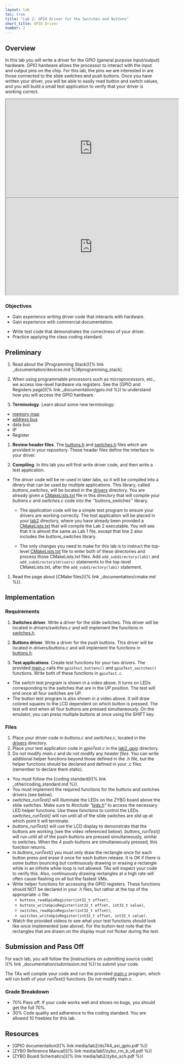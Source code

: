 ```yaml
---
layout: lab
toc: true
title: "Lab 2: GPIO Driver for the Switches and Buttons"
short_title: GPIO Driver
number: 2
---
```


## Overview 
In this lab you will write a driver for the GPIO (general purpose input/output) hardware.  GPIO hardware allows the processor to interact with the input and output pins on the chip.  For this lab, the pins we are interested in are those connected to the slide switches and push buttons.  Once you have written your driver, you will be able to easily read button and switch values, and you will build a small test application to verify that your driver is working correct.
 
<!-- One you have completed the driver software, you will create test programs to verify that your driver code works correctly. -->

<iframe width="560" height="315" allow="fullscreen" src="https://www.youtube.com/embed/PaIXUnRUg-4"> </iframe>

<iframe width="560" height="315" allow="fullscreen" src="https://www.youtube.com/embed/QYQlwwn_CJs"> </iframe>


### Objectives 
  - Gain experience writing driver code that interacts with hardware.
  - Gain experience with commercial documentation.
  <!-- - Understand how the GPIO IP block functions and write low-level code to communicate with it (instead of using the functions provided by *xgpio.h*). -->
  <!-- - Learn how to write low-level software to interface with buttons and switches. -->
  <!-- - Write reusable code that you may use in later labs. -->
  - Write test code that demonstrates the correctness of your driver.
  - Practice applying the class coding standard.
  <!-- - Gain additional practice with the graphic library and the LCD. -->

## Preliminary 

1. Read about the [Programming Stack]({% link _documentation/devices.md %}#programming_stack).

1. When using programmable processors such as microprocessors, etc., we access low-level hardware via registers. See the [GPIO and Registers page]({% link _documentation/gpio.md %}) to understand how you will access the GPIO hardware.

1. **Terminology**. Learn about some new terminology:
  * [memory map](https://en.wikipedia.org/wiki/Memory_map)
  * [address bus](https://en.wikipedia.org/wiki/Address_bus)
  * data bus
  * IP
  * Register

1. **Review header files**. The [buttons.h](https://github.com/byu-cpe/ecen330_student/blob/master/drivers/buttons.h) and [switches.h](https://github.com/byu-cpe/ecen330_student/blob/master/drivers/switches.h) files which are provided in your repository.  These header files define the interface to your driver.

1. **Compiling**.  In this lab you will first write driver code, and then write a test application.  
  * The *driver* code will be re-used in later labs, so it will be compiled into a *library* that can be used by multiple applications. This library, called *buttons_switches*, will be located in the [drivers](https://github.com/byu-cpe/ecen330_student/tree/master/drivers) directory.  You are already given a [CMakeLists.txt](https://github.com/byu-cpe/ecen330_student/blob/master/drivers/CMakeLists.txt) file in this directory that will compile your *buttons.c* and *switches.c* code into the ''buttons_switches'' library.

    * The *application* code will be a simple test program to ensure your drivers are working correctly.  The test application will be placed in your [lab2](https://github.com/byu-cpe/ecen330_student/tree/master/lab2) directory, where you have already been provided a [CMakeLists.txt](https://github.com/byu-cpe/ecen330_student/blob/master/lab2/CMakeLists.txt) that will compile the Lab 2 executable.  You will see that it is almost the same as Lab 1 file, except that line 2 also includes the *buttons_switches* library.

    * The only changes you need to make for this lab is to instruct the top-level [CMakeLists.txt](https://github.com/byu-cpe/ecen330_student/blob/master/CMakeLists.txt) file to enter both of these directories and process those CMakeLists.txt files.  Add  `add_subdirectory(lab2)` and `add_subdirectory(drivers)` statements to the top-level CMakeLists.txt, after the `add_subdirectory(lab1)` statement.

1. Read the page about [CMake files]({% link _documentation/cmake.md %}).


## Implementation 

### Requirements 

1. **Switches driver**.  Write a driver for the slide switches.  This driver will be located in *drivers/switches.c* and will implement the functions in [switches.h](https://github.com/byu-cpe/ecen330_student/blob/master/drivers/switches.h).  

1. **Buttons driver**. Write a driver for the push buttons.  This driver will be located in *drivers/buttons.c* and will implement the functions in [buttons.h](https://github.com/byu-cpe/ecen330_student/blob/master/drivers/buttons.h).

1. **Test applications**.  Create test functions for your two drivers.  The provided [main.c](https://github.com/byu-cpe/ecen330_student/blob/master/lab2/main.c) calls the `gpioTest_buttons()` and `gpioTest_switches()` functions.  Write both of these functions in `gpioTest.c`. 
  * The switch test program is shown in a video above.  It turns on LEDs corresponding to the switches that are in the UP position.  The test will end once all four switches are UP.
  * The button test program is also shown in a video above. It will draw colored squares to the LCD dependent on which button is pressed. The test will end when all four buttons are pressed simultaneously.  On the emulator, you can press multiple buttons at once using the SHIFT key.

### Files
1. Place your driver code in *buttons.c* and *switches.c*, located in the [drivers]() directory.
1. Place your test application code in *gpioTest.c* in the [lab2_gpio]() directory. 
1. Do not modify *main.c* and do not modify any *header files*.  You can write additional helper functions beyond those defined in the *.h* file, but the helper functions should be declared and defined in your *.c* files (remember to declare them static). 



  - You must follow the [coding standard]({% link _other/coding_standard.md %}).
  - You must implement the required functions for the buttons and switches drivers (see below).
  - *switches_runTest()* will illuminate the LEDs on the ZYBO board above the slide switches.  Make sure to *#include "[leds.h](https://github.com/byu-cpe/ecen330_student/blob/master/include/leds.h)"* to access the necessary LED helper functions. Use these functions to control the LEDs. *switches_runTest()* will run until all of the slide switches are slid up at which point it will terminate.
  - *buttons_runTest()* will use the LCD display to demonstrate that the buttons are working (see the video referenced below). *buttons_runTest()* will run until all of the push-buttons are pressed simultaneously, similar to switches. When the 4 push-buttons are simultaneously pressed, this function returns.
  - In *buttons_runTest()* you must only draw the rectangle once for each button press and erase it once for each button release. It is OK if there is some button bouncing but continuously drawing or erasing a rectangle while in an infinite while-loop is not allowed. TAs will inspect your code to verify this. Also, continuously drawing rectangles at a high rate will often cause flashing on all but the fastest VMs.
  - Write helper functions for accessing the GPIO registers.  These functions should NOT be declared in your .h files, but rather at the top of the appropriate .c file:
    * `buttons_readGpioRegister(int32_t offset)`,
    * `buttons_writeGpioRegister(int32_t offset, int32_t value)`, 
    * `switches_readGpioRegister(int32_t offset)`, 
    * `switches_writeGpioRegister(int32_t offset, int32_t value)`.
  - Watch the provided videos to see what your test functions should look like once implemented (see above). For the button-test note that the rectangles that are drawn on the display must not flicker during the test.

##  Submission and Pass Off

For each lab, you will follow the [instructions on submitting source code]({% link _documentation/submission.md %}) to submit your code.

The TAs will compile your code and run the provided [main.c](https://github.com/byu-cpe/ecen330_student/blob/master/lab2/main.c) program, which will run both of your *runTest()* functions.  Do not modify main.c.

### Grade Breakdown 
  * 70% Pass off. If your code works well and shows no bugs, you should get the full 70%.
  * 30% Code quality and adherence to the coding standard. You are allowed 10 freebies for this lab.

## Resources

  * [GPIO documentation]({% link media/lab2/ds744_axi_gpio.pdf %})
  * [ZYBO Reference Manual]({% link media/lab1/zybo_rm_b_v6.pdf %})
  * [ZYBO Board Schematics]({% link media/lab2/zybo_sch.pdf %})

